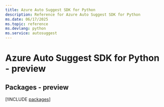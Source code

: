 ```yaml
---
title: Azure Auto Suggest SDK for Python
description: Reference for Azure Auto Suggest SDK for Python
ms.date: 06/17/2025
ms.topic: reference
ms.devlang: python
ms.service: autosuggest
---
```

# Azure Auto Suggest SDK for Python - preview
## Packages - preview
[!INCLUDE [packages](auto-suggest-index.md)]